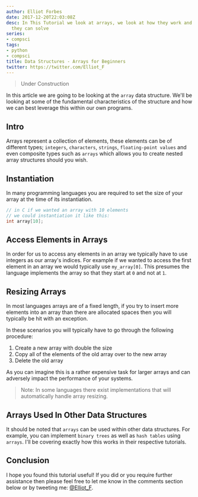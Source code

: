 ```yaml
---
author: Elliot Forbes
date: 2017-12-20T22:03:08Z
desc: In This Tutorial we look at arrays, we look at how they work and what problems
  they can solve
series:
- compsci
tags:
- python
- compsci
title: Data Structures - Arrays for Beginners
twitter: https://twitter.com/Elliot_F
---
```


> Under Construction

In this article we are going to be looking at the `array` data structure. We'll be looking at some of the fundamental characteristics of the structure and how we can best leverage this within our own programs.

## Intro

Arrays represent a collection of elements, these elements can be of different types; `integers`, `characters`, `strings`, `floating-point values` and even composite types such as `arrays` which allows you to create nested array structures should you wish. 

## Instantiation

In many programming languages you are required to set the size of your array at the time of its instantiation. 

```c
// in C if we wanted an array with 10 elements
// we could instantiation it like this:
int array[10];
```

## Access Elements in Arrays

In order for us to access any elements in an array we typically have to use integers as our array's indices. For example if we wanted to access the first element in an array we would typically use `my_array[0]`. This presumes the language implements the array so that they start at `0` and not at `1`.

## Resizing Arrays

In most languages arrays are of a fixed length, if you try to insert more elements into an array than there are allocated spaces then you will typically be hit with an exception.

In these scenarios you will typically have to go through the following procedure:

1. Create a new array with double the size
1. Copy all of the elements of the old array over to the new array
1. Delete the old array

As you can imagine this is a rather expensive task for larger arrays and can adversely impact the performance of your systems. 

> Note: In some languages there exist implementations that will automatically handle array resizing. 

## Arrays Used In Other Data Structures

It should be noted that `arrays` can be used within other data structures. For example, you can implement `binary trees` as well as `hash tables` using `arrays`. I'll be covering exactly how this works in their respective tutorials.

## Conclusion

I hope you found this tutorial useful! If you did or you require further assistance then please feel free to let me know in the comments section below or by tweeting me: [@Elliot_F](https://twitter.com/elliot_f).